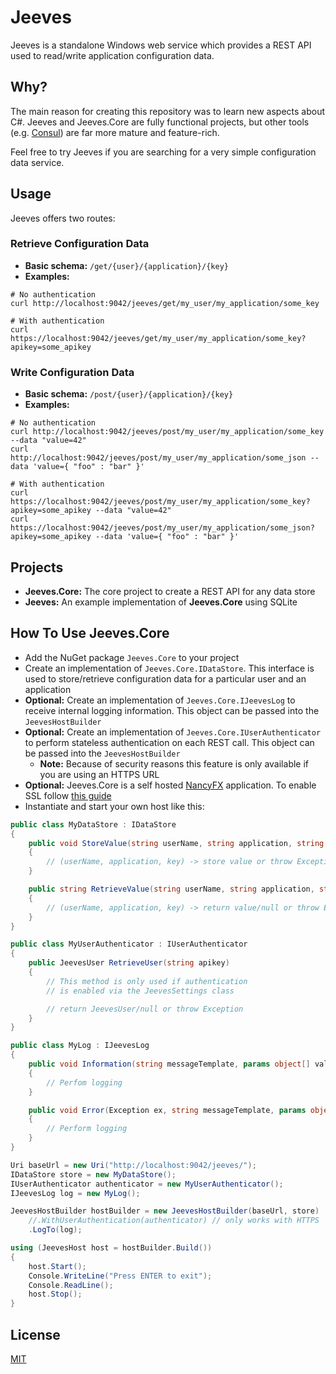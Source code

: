 # Jeeves

Jeeves is a standalone Windows web service which provides a REST API used to read/write application configuration data.

## Why?

The main reason for creating this repository was to learn new aspects about C#. Jeeves and Jeeves.Core are fully functional projects,
but other tools (e.g. [Consul](https://consul.io/)) are far more mature and feature-rich.

Feel free to try Jeeves if you are searching for a very simple configuration data service.

## Usage

Jeeves offers two routes:

### Retrieve Configuration Data

- **Basic schema:** `/get/{user}/{application}/{key}`
- **Examples:**

```
# No authentication
curl http://localhost:9042/jeeves/get/my_user/my_application/some_key

# With authentication
curl https://localhost:9042/jeeves/get/my_user/my_application/some_key?apikey=some_apikey
```

### Write Configuration Data

- **Basic schema:** `/post/{user}/{application}/{key}`
- **Examples:**

```
# No authentication
curl http://localhost:9042/jeeves/post/my_user/my_application/some_key --data "value=42"
curl http://localhost:9042/jeeves/post/my_user/my_application/some_json --data 'value={ "foo" : "bar" }'

# With authentication
curl https://localhost:9042/jeeves/post/my_user/my_application/some_key?apikey=some_apikey --data "value=42"
curl https://localhost:9042/jeeves/post/my_user/my_application/some_json?apikey=some_apikey --data 'value={ "foo" : "bar" }'
```

## Projects

- **Jeeves.Core:** The core project to create a REST API for any data store
- **Jeeves:** An example implementation of **Jeeves.Core** using SQLite

## How To Use Jeeves.Core

- Add the NuGet package `Jeeves.Core` to your project
- Create an implementation of `Jeeves.Core.IDataStore`. This interface is used to store/retrieve configuration data for a particular user and an application
- **Optional:** Create an implementation of `Jeeves.Core.IJeevesLog` to receive internal logging information. This object can be passed into the `JeevesHostBuilder`
- **Optional:** Create an implementation of `Jeeves.Core.IUserAuthenticator` to perform stateless authentication on each REST call. This object can be passed into the `JeevesHostBuilder`
  - **Note:** Because of security reasons this feature is only available if you are using an HTTPS URL
- **Optional:** Jeeves.Core is a self hosted [NancyFX](http://nancyfx.org/) application. To enable SSL follow [this guide](https://coderead.wordpress.com/2014/08/07/enabling-ssl-for-self-hosted-nancy/)
- Instantiate and start your own host like this:

```csharp
public class MyDataStore : IDataStore
{
    public void StoreValue(string userName, string application, string key, string value)
    {
        // (userName, application, key) -> store value or throw Exception
    }

    public string RetrieveValue(string userName, string application, string key)
    {
        // (userName, application, key) -> return value/null or throw Exception
    }
}

public class MyUserAuthenticator : IUserAuthenticator
{
    public JeevesUser RetrieveUser(string apikey)
    {
        // This method is only used if authentication
        // is enabled via the JeevesSettings class

        // return JeevesUser/null or throw Exception
    }
}

public class MyLog : IJeevesLog
{
    public void Information(string messageTemplate, params object[] values)
    {
        // Perfom logging
    }

    public void Error(Exception ex, string messageTemplate, params object[] values)
    {
        // Perform logging
    }
}
```

```csharp
Uri baseUrl = new Uri("http://localhost:9042/jeeves/");
IDataStore store = new MyDataStore();
IUserAuthenticator authenticator = new MyUserAuthenticator();
IJeevesLog log = new MyLog();

JeevesHostBuilder hostBuilder = new JeevesHostBuilder(baseUrl, store)
    //.WithUserAuthentication(authenticator) // only works with HTTPS
    .LogTo(log);

using (JeevesHost host = hostBuilder.Build())
{
    host.Start();
    Console.WriteLine("Press ENTER to exit");
    Console.ReadLine();
    host.Stop();
}
```

## License

[MIT](http://opensource.org/licenses/MIT)
